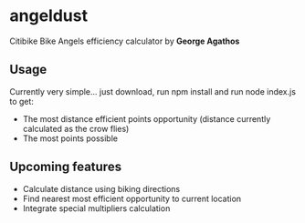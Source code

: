 # angeldust
Citibike Bike Angels efficiency calculator
by **George Agathos**

## Usage

Currently very simple... just download, run npm install and run node index.js to get:

* The most distance efficient points opportunity (distance currently calculated as the crow flies)
* The most points possible

## Upcoming features

* Calculate distance using biking directions
* Find nearest most efficient opportunity to current location
* Integrate special multipliers calculation
